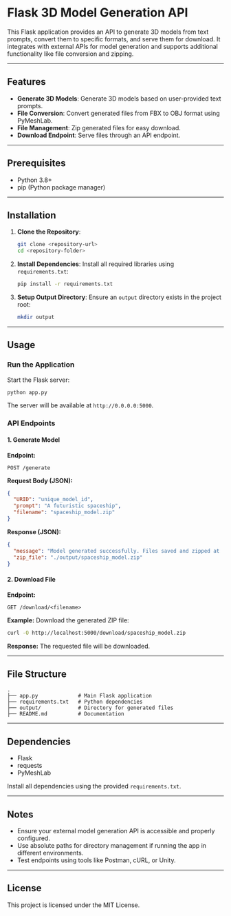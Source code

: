 # Flask 3D Model Generation API

This Flask application provides an API to generate 3D models from text prompts, convert them to specific formats, and serve them for download. It integrates with external APIs for model generation and supports additional functionality like file conversion and zipping.

---

## Features

- **Generate 3D Models**: Generate 3D models based on user-provided text prompts.
- **File Conversion**: Convert generated files from FBX to OBJ format using PyMeshLab.
- **File Management**: Zip generated files for easy download.
- **Download Endpoint**: Serve files through an API endpoint.

---

## Prerequisites

- Python 3.8+
- pip (Python package manager)

---

## Installation

1. **Clone the Repository**:
   ```bash
   git clone <repository-url>
   cd <repository-folder>
   ```

2. **Install Dependencies**:
   Install all required libraries using `requirements.txt`:
   ```bash
   pip install -r requirements.txt
   ```

3. **Setup Output Directory**:
   Ensure an `output` directory exists in the project root:
   ```bash
   mkdir output
   ```

---

## Usage

### Run the Application

Start the Flask server:
```bash
python app.py
```

The server will be available at `http://0.0.0.0:5000`.

### API Endpoints

#### **1. Generate Model**

**Endpoint:**
```http
POST /generate
```

**Request Body (JSON):**
```json
{
  "URID": "unique_model_id",
  "prompt": "A futuristic spaceship",
  "filename": "spaceship_model.zip"
}
```

**Response (JSON):**
```json
{
  "message": "Model generated successfully. Files saved and zipped at ./output/spaceship_model.zip",
  "zip_file": "./output/spaceship_model.zip"
}
```

#### **2. Download File**

**Endpoint:**
```http
GET /download/<filename>
```

**Example:**
Download the generated ZIP file:
```bash
curl -O http://localhost:5000/download/spaceship_model.zip
```

**Response:**
The requested file will be downloaded.

---

## File Structure

```
.
├── app.py             # Main Flask application
├── requirements.txt   # Python dependencies
├── output/            # Directory for generated files
├── README.md          # Documentation
```

---

## Dependencies

- Flask
- requests
- PyMeshLab

Install all dependencies using the provided `requirements.txt`.

---

## Notes

- Ensure your external model generation API is accessible and properly configured.
- Use absolute paths for directory management if running the app in different environments.
- Test endpoints using tools like Postman, cURL, or Unity.

---

## License

This project is licensed under the MIT License.

